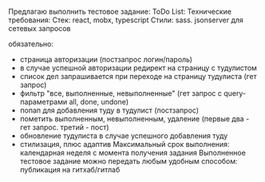 Предлагаю выполнить тестовое задание:
ToDo List:
Технические требования:
Стек: react, mobx, typescript
Стили: sass.
jsonserver для сетевых запросов

обязательно:
- страница авторизации (постзапрос логин/пароль)
- в случае успешной авторизации редирект на страницу с тудулистом
- список дел запрашивается при переходе на страницу тудулиста (гет запрос)
- фильтр "все, выполненные, невыполненные" (гет запрос с query-параметрами all, done, undone)
- попап для добавления туду в тудулист (постзапрос)
- пометить выполненным, невыполненным, удаление (первые два - гет запрос. третий - пост)
- обновление тудулиста в случае успешного добавления туду
- стилизация, плюс адаптив
Максимальный срок выполнения: календарная неделя с момента получения задания
Выполненное тестовое задание можно передать любым удобным способом: публикация на гитхаб/гитлаб
